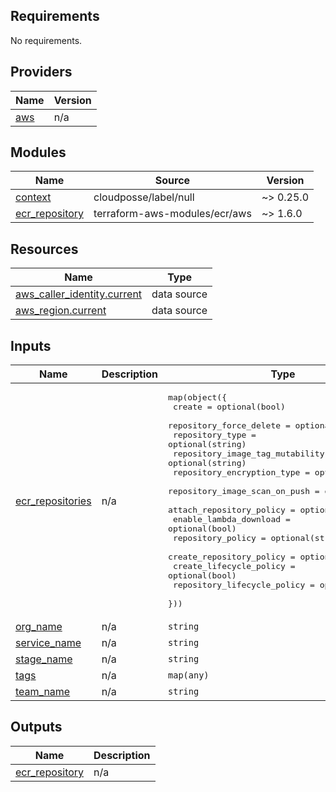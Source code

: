<!-- BEGIN_TF_DOCS -->
## Requirements

No requirements.

## Providers

| Name | Version |
|------|---------|
| <a name="provider_aws"></a> [aws](#provider\_aws) | n/a |

## Modules

| Name | Source | Version |
|------|--------|---------|
| <a name="module_context"></a> [context](#module\_context) | cloudposse/label/null | ~> 0.25.0 |
| <a name="module_ecr_repository"></a> [ecr\_repository](#module\_ecr\_repository) | terraform-aws-modules/ecr/aws | ~> 1.6.0 |

## Resources

| Name | Type |
|------|------|
| [aws_caller_identity.current](https://registry.terraform.io/providers/hashicorp/aws/latest/docs/data-sources/caller_identity) | data source |
| [aws_region.current](https://registry.terraform.io/providers/hashicorp/aws/latest/docs/data-sources/region) | data source |

## Inputs

| Name | Description | Type | Default | Required |
|------|-------------|------|---------|:--------:|
| <a name="input_ecr_repositories"></a> [ecr\_repositories](#input\_ecr\_repositories) | n/a | <pre>map(object({<br>    create                          = optional(bool)<br>    repository_force_delete         = optional(bool)<br>    repository_type                 = optional(string)<br>    repository_image_tag_mutability = optional(string)<br>    repository_encryption_type      = optional(string)<br>    repository_image_scan_on_push   = optional(bool)<br>    attach_repository_policy        = optional(bool)<br>    enable_lambda_download          = optional(bool)<br>    repository_policy               = optional(string)<br>    create_repository_policy        = optional(bool)<br>    create_lifecycle_policy         = optional(bool)<br>    repository_lifecycle_policy     = optional(string)<br>  }))</pre> | `{}` | no |
| <a name="input_org_name"></a> [org\_name](#input\_org\_name) | n/a | `string` | n/a | yes |
| <a name="input_service_name"></a> [service\_name](#input\_service\_name) | n/a | `string` | n/a | yes |
| <a name="input_stage_name"></a> [stage\_name](#input\_stage\_name) | n/a | `string` | n/a | yes |
| <a name="input_tags"></a> [tags](#input\_tags) | n/a | `map(any)` | `{}` | no |
| <a name="input_team_name"></a> [team\_name](#input\_team\_name) | n/a | `string` | n/a | yes |

## Outputs

| Name | Description |
|------|-------------|
| <a name="output_ecr_repository"></a> [ecr\_repository](#output\_ecr\_repository) | n/a |
<!-- END_TF_DOCS -->